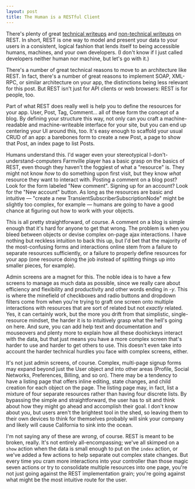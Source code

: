 ```yaml
---
layout: post
title: The Human is a RESTful Client
---
```


There's plenty of great [technical writeups](http://en.wikipedia.org/wiki/Representational_State_Transfer) and [non-technical writeups](http://tomayko.com/writings/rest-to-my-wife) on REST. In short, REST is one way to model and present your data to your users in a consistent, logical fashion that lends itself to being accessible humans, machines, and your own developers. (I don't know if I just called developers neither human nor machine, but let's go with it.)

There's a number of great technical reasons to move to an architecture like REST. In fact, there's a number of great reasons to implement SOAP, XML-RPC, or similar architecture on your app, the distinctions being less relevant for this post. But REST isn't just for API clients or web browsers: REST is for people, too.

Part of what REST does really well is help you to define the resources for your app. User, Post, Tag, Comment... all of these form the concept of a blog. By defining your structure this way, not only can you craft a machine-readable and machine-writeable interface for your site, but you can end up centering your UI around this, too. It's easy enough to scaffold your usual CRUD of an app: a barebones form to create a new Post, a page to show that Post, an index page to list Posts.

Humans understand this. I'd wager even your stereotypical I-don't-understand-computers Farmville player has a basic grasp on the basics of REST, even though they haven't the foggiest of what a "resource" is. They might not know *how* to do something upon first visit, but they know *what* resource they want to interact with. Posting a comment on a blog post? Look for the form labeled "New comment". Signing up for an account? Look for the "New account" button. As long as the resources are basic and intuitive — "create a new TransientSubscriberSubscriptionNode" might be slightly too complex, for example — humans are going to have a good chance at figuring out how to work with your objects.

This is all pretty straightforward, of course. A comment on a blog is simple enough that it's hard for anyone to get that wrong. The problem is when you bleed between objects or devise complex on-page ajax interactions. I have nothing but reckless intuition to back this up, but I'd bet that the majority of the most-confusing forms and interactions online stem from a failure to separate resources sufficiently, or a failure to properly define resources for your app (one resource doing the job instead of splitting things up into smaller pieces, for example).

Admin screens are a magnet for this. The noble idea is to have a few screens to manage as much data as possible, since we really care about efficiency and flexibility and productivity and other words ending in *-y*. This is where the minefield of checkboxes and radio buttons and dropdown filters come from when you're trying to graft one screen onto multiple interactions with resources that are sort of related but not *exactly* related. Yes, it can certainly work, but the more you drift from that simplistic, single-resource mindset, the harder it is to intuitively grasp what the hell's going on here. And sure, you can add help text and documentation and mouseovers and plenty more to explain how all these doohickeys interact with the data, but that just means you have a more complex screen that's harder to use and harder to get others to use. This doesn't even take into account the harder technical hurdles you face with complex screens, either.

It's not just admin screens, of course. Complex, multi-page signup forms may expand beyond just the User object and into other areas (Profile, Social Networks, Preferences, Billing, and so on). There may be a tendency to have a listing page that offers inline editing, state changes, and child creation for each object on the page. The listing page may, in fact, list a mixture of four separate resources rather than having four discrete lists. By bypassing the simple and straightforward, the user has to sit and think about how they might go ahead and accomplish their goal. I don't know about you, but users aren't the brightest tool in the shed, so leaving them to their own devices to think for themselves probably will sink your company and likely will cause California to sink into the ocean.

I'm not saying any of these are *wrong*, of course. REST is meant to be broken, really. It's not entirely all-encompassing; we've all skimped on a `show` action when the data is small enough to put on the `index` action, or we've added a few actions to help separate out complex state changes. But every time you cram more interactions into your controller than those magic seven actions or try to consolidate multiple resources into one page, you're not just going against the REST implementation grain; you're going against what might be the most intuitive route for the user.